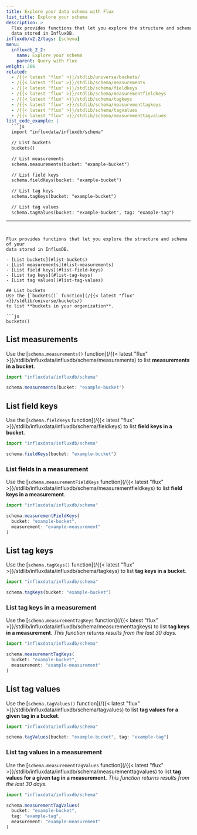 ```yaml
---
title: Explore your data schema with Flux
list_title: Explore your schema
description: >
  Flux provides functions that let you explore the structure and schema of your
  data stored in InfluxDB.
influxdb/v2.2/tags: [schema]
menu:
  influxdb_2_2:
    name: Explore your schema
    parent: Query with Flux
weight: 206
related:
  - /{{< latest "flux" >}}/stdlib/universe/buckets/
  - /{{< latest "flux" >}}/stdlib/schema/measurements
  - /{{< latest "flux" >}}/stdlib/schema/fieldkeys
  - /{{< latest "flux" >}}/stdlib/schema/measurementfieldkeys
  - /{{< latest "flux" >}}/stdlib/schema/tagkeys
  - /{{< latest "flux" >}}/stdlib/schema/measurementtagkeys
  - /{{< latest "flux" >}}/stdlib/schema/tagvalues
  - /{{< latest "flux" >}}/stdlib/schema/measurementtagvalues
list_code_example: |
  ```js
  import "influxdata/influxdb/schema"

  // List buckets
  buckets()

  // List measurements
  schema.measurements(bucket: "example-bucket")

  // List field keys
  schema.fieldKeys(bucket: "example-bucket")

  // List tag keys
  schema.tagKeys(bucket: "example-bucket")

  // List tag values
  schema.tagValues(bucket: "example-bucket", tag: "example-tag")
  ```
---
```


Flux provides functions that let you explore the structure and schema of your
data stored in InfluxDB.

- [List buckets](#list-buckets)
- [List measurements](#list-measurements)
- [List field keys](#list-field-keys)
- [List tag keys](#list-tag-keys)
- [List tag values](#list-tag-values)

## List buckets
Use the [`buckets()` function](/{{< latest "flux" >}}/stdlib/universe/buckets/)
to list **buckets in your organization**.

```js
buckets()
```

## List measurements
Use the [`schema.measurements()` function](/{{< latest "flux" >}}/stdlib/influxdata/influxdb/schema/measurements)
to list **measurements in a bucket**.

```js
import "influxdata/influxdb/schema"

schema.measurements(bucket: "example-bucket")
```

## List field keys
Use the [`schema.fieldKeys` function](/{{< latest "flux" >}}/stdlib/influxdata/influxdb/schema/fieldkeys)
to list **field keys in a bucket**.

```js
import "influxdata/influxdb/schema"

schema.fieldKeys(bucket: "example-bucket")
```

### List fields in a measurement
Use the [`schema.measurementFieldKeys` function](/{{< latest "flux" >}}/stdlib/influxdata/influxdb/schema/measurementfieldkeys)
to list **field keys in a measurement**.

```js
import "influxdata/influxdb/schema"

schema.measurementFieldKeys(
  bucket: "example-bucket",
  measurement: "example-measurement"
)
```

## List tag keys
Use the [`schema.tagKeys()` function](/{{< latest "flux" >}}/stdlib/influxdata/influxdb/schema/tagkeys)
to list **tag keys in a bucket**.

```js
import "influxdata/influxdb/schema"

schema.tagKeys(bucket: "example-bucket")
```

### List tag keys in a measurement
Use the [`schema.measurementTagKeys` function](/{{< latest "flux" >}}/stdlib/influxdata/influxdb/schema/measurementtagkeys)
to list **tag keys in a measurement**.
_This function returns results from the last 30 days._

```js
import "influxdata/influxdb/schema"

schema.measurementTagKeys(
  bucket: "example-bucket",
  measurement: "example-measurement"
)
```

## List tag values
Use the [`schema.tagValues()` function](/{{< latest "flux" >}}/stdlib/influxdata/influxdb/schema/tagvalues)
to list **tag values for a given tag in a bucket**.

```js
import "influxdata/influxdb/schema"

schema.tagValues(bucket: "example-bucket", tag: "example-tag")
```

### List tag values in a measurement
Use the [`schema.measurementTagValues` function](/{{< latest "flux" >}}/stdlib/influxdata/influxdb/schema/measurementtagvalues)
to list **tag values for a given tag in a measurement**.
_This function returns results from the last 30 days._

```js
import "influxdata/influxdb/schema"

schema.measurementTagValues(
  bucket: "example-bucket",
  tag: "example-tag",
  measurement: "example-measurement"
)
```
